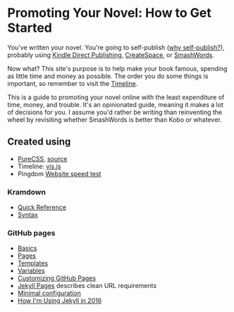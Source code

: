 # Promoting Your Novel: How to Get Started

You've written your novel. 
You're going to self-publish ([why self-publish?](faq#why-self-publish)),
probably using [Kindle Direct Publishing](https://kdp.amazon.com), [CreateSpace](https://www.createspace.com), or [SmashWords](https://www.smashwords.com).

Now what? This site's purpose is to help make your book famous, spending as little time and money as possible. The order you do some things is important, so remember to visit the [Timeline](./timeline.md).


This is a guide to promoting your novel online with the least expenditure of time, money, and trouble. 
It's an opinionated guide, meaning it makes a lot of decisions for you. I assume you'd rather be
writing than reinventing the wheel by revisiting whether SmashWords is better than Kobo or whatever.


## Created using

* [PureCSS](http://purecss.io), [source](https://cdnjs.cloudflare.com/ajax/libs/pure/0.6.1/pure.css)
* Timeline: [vis.js](http://visjs.org/docs/timeline/)
* Pingdom [Website speed test](https://tools.pingdom.com/)

### Kramdown
* [Quick Reference](https://kramdown.gettalong.org/quickref.html)
* [Syntax](https://kramdown.gettalong.org/syntax.html)

### GitHub pages
* [Basics](https://help.github.com/categories/github-pages-basics/)
* [Pages](https://jekyllrb.com/docs/pages/) 
* [Templates](https://jekyllrb.com/docs/templates/) 
* [Variables](https://jekyllrb.com/docs/variables/)
* [Customizing GitHub Pages](https://help.github.com/categories/customizing-github-pages/)
* [Jekyll Pages](https://jekyllrb.com/docs/pages/) describes clean URL requirements
* [Minimal configuration](https://mmistakes.github.io/minimal-mistakes/docs/configuration/) 
* [How I'm Using Jekyll in 2016](https://mademistakes.com/articles/using-jekyll-2016/)
